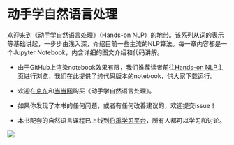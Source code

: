 # 动手学自然语言处理

欢迎来到《动手学自然语言处理》（Hands-on NLP）的地带。该系列从词的表示等基础讲起，一步步由浅入深，介绍目前一些主流的NLP算法。每一章内容都是一个Jupyter Notebook，内含详细的图文介绍和代码讲解。

* 由于GitHub上渲染notebook效果有限，我们推荐读者前往[Hands-on NLP主页](https://hnlp.boyuai.com/)进行浏览，我们在此提供了纯代码版本的notebook，供大家下载运行。

* 欢迎在[京东](https://item.jd.com/???.html)和[当当网](http://product.dangdang.com/???.html)购买《动手学自然语言处理》。

* 如果你发现了本书的任何问题，或者有任何改善建议的，欢迎提交issue！

* 本书配套的自然语言课程已上线到[伯禹学习平台](https://www.boyuai.com/elites/course/???)，所有人都可以学习和讨论。

![](https://boyuai.oss-cn-shanghai.aliyuncs.com/disk/tmp/hnlp-poster.jpeg)
